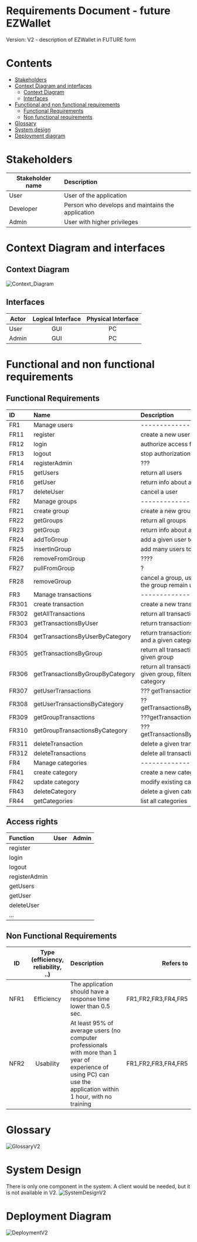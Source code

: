 # Requirements Document - future EZWallet


Version: V2 - description of EZWallet in FUTURE form 

 

# Contents


- [Stakeholders](#stakeholders)
- [Context Diagram and interfaces](#context-diagram-and-interfaces)
	+ [Context Diagram](#context-diagram)
	+ [Interfaces](#interfaces) 
- [Functional and non functional requirements](#functional-and-non-functional-requirements)
	+ [Functional Requirements](#functional-requirements)
	+ [Non functional requirements](#non-functional-requirements) 
- [Glossary](#glossary)
- [System design](#system-design)
- [Deployment diagram](#deployment-diagram)


# Stakeholders


| Stakeholder name  | Description | 
| ----------------- |:-----------|
|   User     | User of the application | 
| Developer   | Person who develops and maintains the application |
| Admin | User with higher privileges |


# Context Diagram and interfaces

## Context Diagram

![Context_Diagram](images/context_diagramV2.png)

## Interfaces

| Actor | Logical Interface | Physical Interface  |
| ------------- |:-------------:| :-----:|
|   User     | GUI | PC |
|   Admin     | GUI | PC |



# Functional and non functional requirements

## Functional Requirements



| ID        | Name  | Description |
| :------------- |:-------------|:--|
|  FR1    | Manage users | ------------- |
| FR11 | register |  create a new user |
| FR12| login |  authorize access for a given user |
| FR13| logout | stop authorization for a given user|
| FR14 | registerAdmin | ??? |
| FR15 | getUsers | return all users |
| FR16 | getUser | return info about a specific user |
| FR17 | deleteUser | cancel a user |
| FR2 | Manage groups | ------------- |
| FR21 | create group | create a new group |
| FR22| getGroups | return all groups |
| FR23| getGroup | return info about a specific group |
| FR24| addToGroup | add a given user to a given group |
| FR25| insertInGroup | add many users to a given group |
| FR26| removeFromGroup | ???? |
| FR27 | pullFromGroup | ? |
| FR28| removeGroup | cancel a group, users members of the group remain unchanged |
|  FR3   |  Manage  transactions| -------------|
|FR301| create transaction| create a new transaction|
|FR302| getAllTransactions | return all transactions (by all users)|
| FR303| getTransactionsByUser  | return transactions of a given user|
| FR304| getTransactionsByUserByCategory| return transactions of a given user and a given category|
| FR305| getTransactionsByGroup | return all transaction of all users of a given group|
| FR306| getTransactionsByGroupByCategory | return all transaction of all users of a given group, filtered by a given category|
| FR307| getUserTransactions |  ??? getTransactionsByUser |
| FR308| getUserTransactionsByCategory | ?? getTransactionsByUserByCategory|
| FR309| getGroupTransactions | ???getTransactionsByGroup |
| FR310 | getGroupTransactionsByCategory |   ???getTransactionsByGroupByCategory|
| FR311| deleteTransaction | delete a given transaction|
| FR312| deleteTransactions | delete all transactions|
|  FR4  |  Manage categories | -------------|
| FR41| create category | create a new category|
| FR42| update category | modify existing category|
| FR43| deleteCategory | delete a given category|
| FR44 | getCategories | list all categories|





## Access rights
| Function        | User  | Admin |
| :------------- |:-------------|:---|
| register |||
| login |||
| logout |||
| registerAdmin |||
| getUsers |||
| getUser |||
| deleteUser |||
| ... |||



## Non Functional Requirements

| ID        | Type (efficiency, reliability, ..)           | Description  | Refers to |
| ------------- |:-------------:| :-----| -----:|
|  NFR1     |Efficiency | The application should have a response time lower than 0.5 sec.|FR1,FR2,FR3,FR4,FR5 |
| NFR2 |Usability | At least 95% of average users (no computer professionals with more than 1 year of experience of using PC) can use the application within 1 hour, with no training| FR1,FR2,FR3,FR4,FR5| 



# Glossary

![GlossaryV2](images/GlossaryV2.png)

# System Design

There is only one component in the system. A client would be needed, but it is not available in V2.
![SystemDesignV2](images/SystemDesignV1.png)

# Deployment Diagram 

![DeploymentV2](images/DeploymentV1.png)
